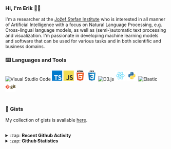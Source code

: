 ### Hi, I'm Erik 👋🏼 

I'm a researcher at the [Jožef Stefan Institute][job] who is interested in all manner of Artificial Intelligence with a focus on Natural Language Processing, e.g. Cross-lingual language models, as well as (semi-)automatic text processing and visualization. I'm passionate in developing machine learning models and software that can be used for various tasks and in both scientific and business domains.


### ⌨️ Languages and Tools

<div styles="display: flex; flex-direction: row; flex-wrap: wrap;">
<img height="32" styles="margin: 10px;" alt="Visual Studio Code" src="https://upload.wikimedia.org/wikipedia/commons/thumb/2/2d/Visual_Studio_Code_1.18_icon.svg/1028px-Visual_Studio_Code_1.18_icon.svg.png" />   
<img height="32" styles="margin: 10px;" alt="TypeScript" src="https://raw.githubusercontent.com/github/explore/80688e429a7d4ef2fca1e82350fe8e3517d3494d/topics/typescript/typescript.png" /> 
<img height="32" styles="margin: 10px;" alt="JavaScript" src="https://raw.githubusercontent.com/github/explore/80688e429a7d4ef2fca1e82350fe8e3517d3494d/topics/javascript/javascript.png" />
<img height="32" styles="margin: 10px;" alt="HTML5" src="https://raw.githubusercontent.com/github/explore/80688e429a7d4ef2fca1e82350fe8e3517d3494d/topics/html/html.png" />
<img height="32" styles="margin: 10px;" alt="CSS" src="https://raw.githubusercontent.com/github/explore/80688e429a7d4ef2fca1e82350fe8e3517d3494d/topics/css/css.png" />
<img height="32" styles="margin: 10px;" alt="D3.js" src="https://camo.githubusercontent.com/722a5cc12c7d40231ebeb8ca6facdc8547e2abf7/68747470733a2f2f64336a732e6f72672f6c6f676f2e737667" />
<img height="32" styles="margin: 10px;" alt="React" src="https://raw.githubusercontent.com/github/explore/80688e429a7d4ef2fca1e82350fe8e3517d3494d/topics/react/react.png" />
<img height="32" styles="margin: 10px;" alt="Python" src="https://raw.githubusercontent.com/github/explore/80688e429a7d4ef2fca1e82350fe8e3517d3494d/topics/python/python.png" />
<img height="32" styles="margin: 10px;" alt="Elastic" src="https://avatars0.githubusercontent.com/u/6764390?s=200&v=4" />
<img height="32" styles="margin: 10px;" alt="Git" src="https://raw.githubusercontent.com/github/explore/80688e429a7d4ef2fca1e82350fe8e3517d3494d/topics/git/git.png" />
</div>

<br />


### 🔖 Gists
My collection of gists is available [here][gists].

<br />

<details>
  <summary>:zap: <b>Recent Github Activity</b></summary>
  
<!--START_SECTION:activity-->
1. ❗️ Opened issue [#13](https://github.com/Infominer-JSI/infominer-backend/issues/13) in [Infominer-JSI/infominer-backend](https://github.com/Infominer-JSI/infominer-backend)
2. 🎉 Merged PR [#12](https://github.com/Infominer-JSI/infominer-backend/pull/12) in [Infominer-JSI/infominer-backend](https://github.com/Infominer-JSI/infominer-backend)
3. 💪 Opened PR [#12](https://github.com/Infominer-JSI/infominer-backend/pull/12) in [Infominer-JSI/infominer-backend](https://github.com/Infominer-JSI/infominer-backend)
4. ❗️ Opened issue [#11](https://github.com/Infominer-JSI/infominer-backend/issues/11) in [Infominer-JSI/infominer-backend](https://github.com/Infominer-JSI/infominer-backend)
5. 🎉 Merged PR [#10](https://github.com/Infominer-JSI/infominer-backend/pull/10) in [Infominer-JSI/infominer-backend](https://github.com/Infominer-JSI/infominer-backend)
<!--END_SECTION:activity-->

</details>

<details>
  <summary>:zap: <b>Github Statistics</b></summary>
  
  <img align="left" alt="codeSTACKr's Github Stats" src="https://github-readme-stats.vercel.app/api?username=eriknovak&show_icons=true&theme=buefy&hide_border=true" />

</details>

[job]: https://ailab.ijs.si/
[gists]: https://gist.github.com/ErikNovak
